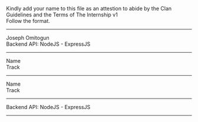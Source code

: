 Kindly add your name to this file as an attestion to abide by the Clan Guidelines and the Terms of The Internship v1
<br/> Follow the format.<br/> 
___
Joseph Omitogun<br/>
Backend API: NodeJS - ExpressJS
___
Name <br/>
Track
___
Name <br/>
Track
___

Backend API: NodeJS - ExpressJS
___